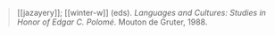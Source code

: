 > [[jazayery]]; [[winter-w]] (eds). *Languages and Cultures: Studies in Honor of Edgar C. Polomé*. Mouton de Gruter, 1988.
